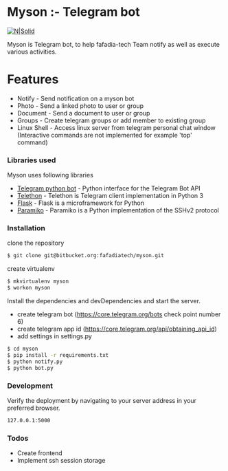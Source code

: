 # Myson :- Telegram bot

[![N|Solid](http://www.fafadiatech.com/static/img/ftlogo.png)](http://www.fafadiatech.com/)

Myson is Telegram bot, to help fafadia-tech Team notify as well as execute various activities.


# Features

  - Notify - Send notification on a myson bot
  - Photo - Send a linked photo to user or group
  - Document - Send a document to user or group
  - Groups -  Create telegram groups or add member to existing group
  - Linux Shell - Access linux server from telegram personal chat window (Interactive commands are not implemented for example 'top' command)

### Libraries used

Myson uses following libraries

* [Telegram python bot](https://github.com/python-telegram-bot/python-telegram-bot) - Python interface for the Telegram Bot API
* [Telethon](https://github.com/LonamiWebs/Telethon) - Telethon is Telegram client implementation in Python 3
* [Flask](http://flask.pocoo.org/) - Flask is a microframework for Python
* [Paramiko](http://www.paramiko.org/) - Paramiko is a Python implementation of the SSHv2 protocol


### Installation
clone the repository
```sh
$ git clone git@bitbucket.org:fafadiatech/myson.git
```
create virtualenv
```sh
$ mkvirtualenv myson
$ workon myson
```

Install the dependencies and devDependencies and start the server.

* create telegram bot (https://core.telegram.org/bots check point number 6)
* create telegram app id (https://core.telegram.org/api/obtaining_api_id)
* add settings in settings.py
```sh
$ cd myson
$ pip install -r requirements.txt
$ python notify.py
$ python bot.py
```

### Development
Verify the deployment by navigating to your server address in your preferred browser.

```sh
127.0.0.1:5000
```


### Todos
 - Create frontend
 - Implement ssh session storage
 






